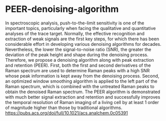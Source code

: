 # PEER-denoising-algorithm
In spectroscopic analysis, push-to-the-limit sensitivity is one of the important topics, particularly when facing the qualitative and quantitative analyses of the trace target. Normally, the effective recognition and extraction of weak signals are the first key steps, for which there has been considerable effort in developing various denoising algorithms for decades. Nevertheless, the lower the signal-to-noise ratio (SNR), the greater the deviation of the peak height and shape during the denoising process. Therefore, we propose a denoising algorithm along with peak extraction and retention (PEER). First, both the first and second derivatives of the Raman spectrum are used to determine Raman peaks with a high SNR whose peak information is kept away from the denoising process. Second, an optimized window smoothing algorithm is applied to the left part of the Raman spectrum, which is combined with the untreated Raman peaks to obtain the denoised Raman spectrum. The PEER algorithm is demonstrated with much better signal extraction and retention and successfully improves the temporal resolution of Raman imaging of a living cell by at least 1 order of magnitude higher than those by traditional algorithms.
https://pubs.acs.org/doi/full/10.1021/acs.analchem.0c05391
